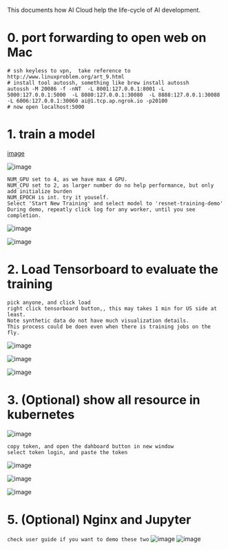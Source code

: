 This documents how AI Cloud help the life-cycle of AI development.

# 0. port forwarding to open web on Mac
```
# ssh keyless to vpn,  take reference to http://www.linuxproblem.org/art_9.html
# install tool autossh, something like brew install autossh
autossh -M 20086 -f -nNT  -L 8001:127.0.0.1:8001 -L 5000:127.0.0.1:5000  -L 8080:127.0.0.1:30080  -L 8888:127.0.0.1:30088 -L 6006:127.0.0.1:30060 ai@1.tcp.ap.ngrok.io -p20100
# now open localhost:5000
``` 

# 1. train a model 

[image](images/home_train.png)

![image](images/trains_train.png)

```
NUM_GPU set to 4, as we have max 4 GPU.
NUM_CPU set to 2, as larger number do no help performance, but only add initialize burden
NUM_EPOCH is int. try it youself.
Select 'Start New Training' and select model to 'resnet-training-demo'
During demo, repeatly click log for any worker, until you see completion.
```
![image](images/train_new.png)

![image](images/train_train.png)

# 2. Load Tensorboard to evaluate the training
```
pick anyone, and click load
right click tensorboard button,, this may takes 1 min for US side at least.
Note synthetic data do not have much visualization details.
This process could be doen even when there is training jobs on the fly.
```
![image](images/home_tensorboard.png)

![image](images/tensorboard_load.png)

![image](images/tensorboard_open.png)


# 3. (Optional) show all resource in kubernetes
![image](images/home_kube.png)
```
copy token, and open the dahboard button in new window
select token login, and paste the token
```
![image](images/kube_kube.png)

![image](images/kube_login.png)

![image](images/kubeboard.png)

# 5. (Optional) Nginx and Jupyter
`check user guide if you want to demo these two`
![image](images/home_nginx.png)
![image](images/home_jupyter.png)
